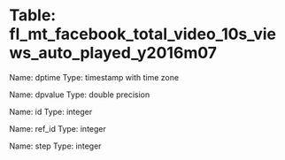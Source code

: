 Table: fl_mt_facebook_total_video_10s_views_auto_played_y2016m07
================================================================

Name: dptime
Type: timestamp with time zone

Name: dpvalue
Type: double precision

Name: id
Type: integer

Name: ref_id
Type: integer

Name: step
Type: integer

